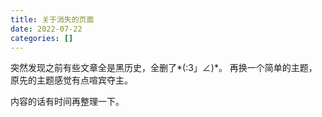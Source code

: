 ```yaml
---
title: 关于消失的页面
date: 2022-07-22
categories: []
---
```


突然发现之前有些文章全是黑历史，全删了*(:3」∠)*。 再换一个简单的主题，原先的主题感觉有点喧宾夺主。

内容的话有时间再整理一下。
